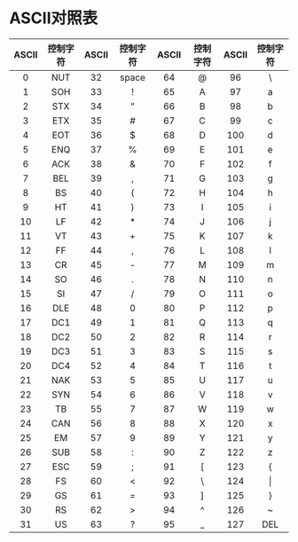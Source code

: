 # ASCII对照表

| ASCII | 控制字符 | ASCII | 控制字符 | ASCII | 控制字符 | ASCII | 控制字符 |
| :---: | :------: | :---: | :------: | :---: | :------: | :---: | :------: |
|   0   |   NUT    |  32   |  space   |  64   |    @     |  96   |    \     |
|   1   |   SOH    |  33   |    !     |  65   |    A     |  97   |    a     |
|   2   |   STX    |  34   |    "     |  66   |    B     |  98   |    b     |
|   3   |   ETX    |  35   |    #     |  67   |    C     |  99   |    c     |
|   4   |   EOT    |  36   |    $     |  68   |    D     |  100  |    d     |
|   5   |   ENQ    |  37   |    %     |  69   |    E     |  101  |    e     |
|   6   |   ACK    |  38   |    &     |  70   |    F     |  102  |    f     |
|   7   |   BEL    |  39   |    ,     |  71   |    G     |  103  |    g     |
|   8   |    BS    |  40   |    (     |  72   |    H     |  104  |    h     |
|   9   |    HT    |  41   |    )     |  73   |    I     |  105  |    i     |
|  10   |    LF    |  42   |    *     |  74   |    J     |  106  |    j     |
|  11   |    VT    |  43   |    +     |  75   |    K     |  107  |    k     |
|  12   |    FF    |  44   |    ,     |  76   |    L     |  108  |    l     |
|  13   |    CR    |  45   |    -     |  77   |    M     |  109  |    m     |
|  14   |    SO    |  46   |    .     |  78   |    N     |  110  |    n     |
|  15   |    SI    |  47   |    /     |  79   |    O     |  111  |    o     |
|  16   |   DLE    |  48   |    0     |  80   |    P     |  112  |    p     |
|  17   |   DC1    |  49   |    1     |  81   |    Q     |  113  |    q     |
|  18   |   DC2    |  50   |    2     |  82   |    R     |  114  |    r     |
|  19   |   DC3    |  51   |    3     |  83   |    S     |  115  |    s     |
|  20   |   DC4    |  52   |    4     |  84   |    T     |  116  |    t     |
|  21   |   NAK    |  53   |    5     |  85   |    U     |  117  |    u     |
|  22   |   SYN    |  54   |    6     |  86   |    V     |  118  |    v     |
|  23   |    TB    |  55   |    7     |  87   |    W     |  119  |    w     |
|  24   |   CAN    |  56   |    8     |  88   |    X     |  120  |    x     |
|  25   |    EM    |  57   |    9     |  89   |    Y     |  121  |    y     |
|  26   |   SUB    |  58   |    :     |  90   |    Z     |  122  |    z     |
|  27   |   ESC    |  59   |    ;     |  91   |    [     |  123  |    {     |
|  28   |    FS    |  60   |    <     |  92   |    \     |  124  |    \|    |
|  29   |    GS    |  61   |    =     |  93   |    ]     |  125  |    }     |
|  30   |    RS    |  62   |    >     |  94   |    ^     |  126  |    ~     |
|  31   |    US    |  63   |    ?     |  95   |    _     |  127  |   DEL    |

